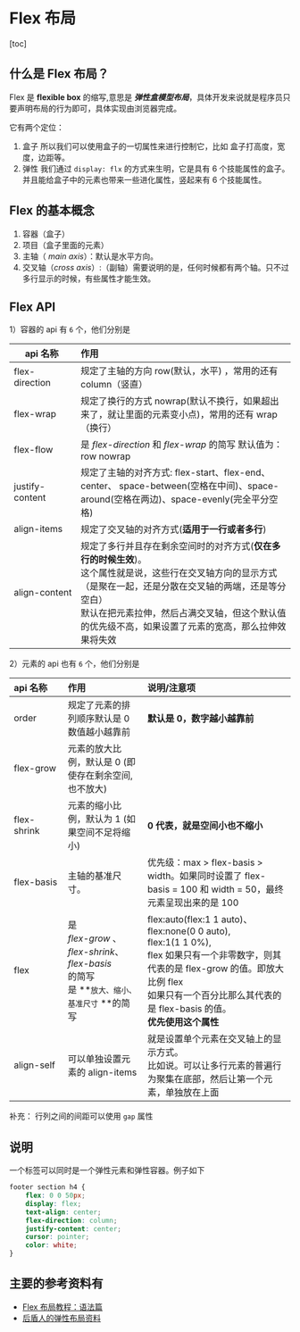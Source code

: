# Flex 布局
[toc]

## 什么是 Flex 布局？

Flex 是 **flexible box**  的缩写,意思是 ***弹性盒模型布局***，具体开发来说就是程序员只要声明布局的行为即可，具体实现由浏览器完成。

它有两个定位：

1. 盒子  所以我们可以使用盒子的一切属性来进行控制它，比如 盒子打高度，宽度，边距等。
2. 弹性  我们通过 `display: flx` 的方式来生明，它是具有 6 个技能属性的盒子。并且能给盒子中的元素也带来一些进化属性，竖起来有 6 个技能属性。



## Flex 的基本概念

1. 容器（盒子）
2. 项目（盒子里面的元素）
3. 主轴（ *main axis*）：默认是水平方向。
4. 交叉轴（*cross axis*）:（副轴）需要说明的是，任何时候都有两个轴。只不过多行显示的时候，有些属性才能生效。



## Flex API

1）容器的 api 有 `6` 个，他们分别是 

| <div style="width:100px">api 名称</div> | 作用                                                         |
| -------------------------------------- | :----------------------------------------------------------- |
| flex-direction                         | 规定了主轴的方向 row(默认，水平) ，常用的还有 column（竖直）  |
| flex-wrap                              | 规定了换行的方式  nowrap(默认不换行，如果超出来了，就让里面的元素变小点)，常用的还有 wrap（换行） |
| flex-flow                              | 是 *flex-direction* 和 *flex-wrap* 的简写 默认值为：row nowrap |
| justify-content                        | 规定了主轴的对齐方式:  flex-start、flex-end、center、 space-between(空格在中间)、space-around(空格在两边)、space-evenly(完全平分空格) |
| align-items                            | 规定了交叉轴的对齐方式(**适用于一行或者多行**)               |
| align-content                          | 规定了多行并且存在剩余空间时的对齐方式(**仅在多行的时候生效**)。<br/>这个属性就是说，这些行在交叉轴方向的显示方式（是聚在一起，还是分散在交叉轴的两端，还是等分空白）<br/> 默认在把元素拉伸，然后占满交叉轴，但这个默认值的优先级不高，如果设置了元素的宽高，那么拉伸效果将失效 |

2）元素的 api 也有 `6` 个，他们分别是

| <div style="width:80px"> api 名称</div> | 作用                                                         | 说明/注意项                                                  |
| :------------------------------------ | :----------------------------------------------------------- | :----------------------------------------------------------- |
| order                                 | 规定了元素的排列顺序默认是 0  数值越小越靠前                  | **默认是 0，数字越小越靠前**                                  |
| flex-grow                             | 元素的放大比例，默认是 0 (即使存在剩余空间,也不放大)          |                                                              |
| flex-shrink                           | 元素的缩小比例，默认为 1 (如果空间不足将缩小)                 | **0 代表，就是空间小也不缩小**                                |
| flex-basis                            | 主轴的基准尺寸。                                             | 优先级：max > flex-basis > width。如果同时设置了 flex-basis = 100 和 width = 50，最终元素呈现出来的是 100 |
| flex                                  | 是<br/>*flex-grow* 、<br/>*flex-shrink*、<br/>*flex-basis*<br/>的简写<br/>是 **`放大、缩小、基准尺寸` **的简写 | flex:auto(flex:1 1 auto)、<br/>flex:none(0 0 auto),<br/>flex:1(1 1 0%),<br/>flex 如果只有一个非零数字，则其代表的是 flex-grow 的值。即放大比例 flex <br/>如果只有一个百分比那么其代表的是 flex-basis 的值。<br>**优先使用这个属性** |
| align-self                            | 可以单独设置元素的 align-items                                | 就是设置单个元素在交叉轴上的显示方式。<br/>比如说。可以让多行元素的普遍行为聚集在底部，然后让第一个元素，单独放在上面 |

补充：
行列之间的间距可以使用 `gap` 属性


## 说明

一个标签可以同时是一个弹性元素和弹性容器。例子如下

```css
footer section h4 {
    flex: 0 0 50px;
    display: flex;
    text-align: center;
    flex-direction: column;
    justify-content: center;
    cursor: pointer;
    color: white;
}

```



## 主要的参考资料有

* [Flex 布局教程：语法篇](http://www.ruanyifeng.com/blog/2015/07/flex-grammar.html)
* [后盾人的弹性布局资料](http://houdunren.gitee.io/note/css/10%20弹性布局.html#微信公众号)



